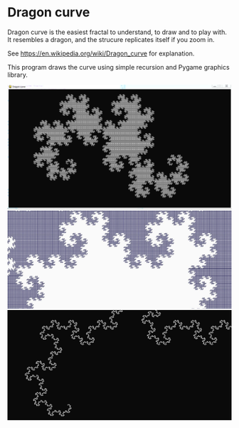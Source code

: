 # Dragon curve
Dragon curve is the easiest fractal to understand, to draw and to play with. It resembles a dragon, and the strucure replicates itself if you zoom in.

See https://en.wikipedia.org/wiki/Dragon_curve for explanation.

This program draws the curve using simple recursion and Pygame graphics library.

![Dragon curve example](dragon_curve_1.jpg?raw=true "Example 1")
![Dragon curve example](dragon_curve_3.jpg?raw=true "Example 2")
![Dragon curve example](dragon_curve_2.jpg?raw=true "Example 3")

